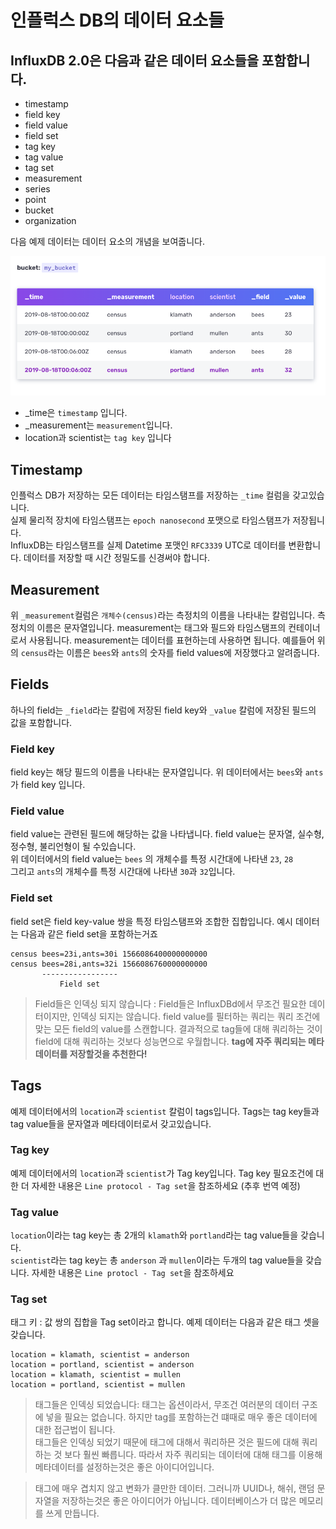 # 인플럭스 DB의 데이터 요소들

## InfluxDB 2.0은 다음과 같은 데이터 요소들을 포함합니다.

- timestamp
- field key
- field value
- field set
- tag key
- tag value
- tag set
- measurement
- series
- point
- bucket
- organization

다음 예제 데이터는 데이터 요소의 개념을 보여줍니다.

![1](images/1.png)

- _time은 `timestamp` 입니다.
- _measurement는 `measurement`입니다.
- location과 scientist는 `tag key` 입니다

## Timestamp

인플럭스 DB가 저장하는 모든 데이터는 타임스탬프를 저장하는 `_time` 컬럼을 갖고있습니다.  
실제 물리적 장치에 타임스탬프는 `epoch nanosecond` 포맷으로 타임스탬프가 저장됩니다.  
InfluxDB는 타임스탬프를 실제 Datetime 포맷인 `RFC3339` UTC로 데이터를 변환합니다.
데이터를 저장할 때 시간 정밀도를 신경써야 합니다.

## Measurement

위 `_measurement`컬럼은 `개체수(census)`라는 측정치의 이름을 나타내는 칼럼입니다.
측정치의 이름은 문자열입니다. measurement는 태그와 필드와 타임스탬프의 컨테이너로서 사용됩니다.
measurement는 데이터를 표현하는데 사용하면 됩니다. 예를들어 위의 `census`라는 이름은 `bees`와 `ants`의 숫자를 field values에 저장했다고 알려줍니다.

## Fields

하나의 field는 `_field`라는 칼럼에 저장된 field key와 `_value` 칼럼에 저장된 필드의 값을 포함합니다.

### Field key

field key는 해당 필드의 이름을 나타내는 문자열입니다. 위 데이터에서는 `bees`와 `ants`가 field key 입니다.

### Field value

field value는 관련된 필드에 해당하는 값을 나타냅니다. field value는 문자열, 실수형, 정수형, 불리언형이 될 수있습니다.  
위 데이터에서의 field value는 `bees` 의 개체수를 특정 시간대에 나타낸 `23`, `28`  
그리고 `ants`의 개체수를 특정 시간대에 나타낸 `30`과 `32`입니다.

### Field set
field set은 field key-value 쌍을 특정 타임스탬프와 조합한 집합입니다. 예시 데이터는 다음과 같은 field set을 포함하는거죠

```console
census bees=23i,ants=30i 1566086400000000000
census bees=28i,ants=32i 1566086760000000000
       -----------------
           Field set
```

> Field들은 인덱싱 되지 않습니다 : Field들은 InfluxDBd에서 무조건 필요한 데이터이지만, 인덱싱 되지는 않습니다.
> field value를 필터하는 쿼리는 쿼리 조건에 맞는 모든 field의 value를 스캔합니다.
> 결과적으로 tag들에 대해 쿼리하는 것이 field에 대해 쿼리하는 것보다 성능면으로 우월합니다.
> <strong>tag에 자주 쿼리되는 메타데이터를 저장할것을 추천한다!</strong>


## Tags
예제 데이터에서의 `location`과 `scientist` 칼럼이 tags입니다. Tags는 tag key들과 tag value들을 문자열과 메타데이터로서 갖고있습니다.

### Tag key
예제 데이터에서의 `location`과 `scientist`가 Tag key입니다. Tag key 필요조건에 대한 더 자세한 내용은 `Line protocol - Tag set`을 참조하세요 (추후 번역 예정)

### Tag value
`location`이라는 tag key는 총 2개의 `klamath`와 `portland`라는 tag value들을 갖습니다.   
`scientist`라는 tag key는 총 `anderson` 과 `mullen`이라는 두개의 tag value들을 갖습니다. 자세한 내용은 `Line protocl - Tag set`을 참조하세요

### Tag set
태그 키 : 값 쌍의 집합을 Tag set이라고 합니다. 예제 데이터는 다음과 같은 태그 셋을 갖습니다.

```text
location = klamath, scientist = anderson
location = portland, scientist = anderson
location = klamath, scientist = mullen
location = portland, scientist = mullen
```

> 태그들은 인덱싱 되었습니다: 태그는 옵션이라서, 무조건 여러분의 데이터 구조에 넣을 필요는 없습니다. 하지만 tag를 포함하는건 떄때로 매우 좋은 데이터에 대한 접근법이 됩니다.  
> 태그들은 인덱싱 되었기 때문에 태그에 대해서 쿼리하믄 것은 필드에 대해 쿼리하는 것 보다 훨씬 빠릅니다. 
> 따라서 자주 쿼리되는 데이터에 대해 태그를 이용해 메타데이터를 설정하는것은 좋은 아이디어입니다.

> 태그에 매우 겹치지 않고 변화가 클만한 데이터. 그러니까 UUID나, 해쉬, 랜덤 문자열을 저장하는것은 좋은 아이디어가 아닙니다.
> 데이터베이스가 더 많은 메모리를 쓰게 만듭니다.

